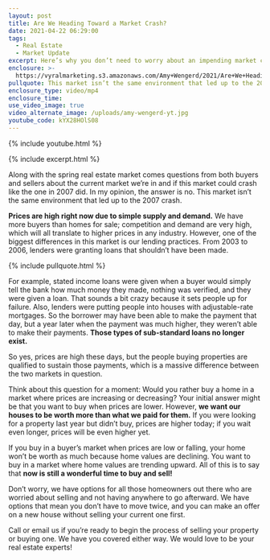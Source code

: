 ```yaml
---
layout: post
title: Are We Heading Toward a Market Crash?
date: 2021-04-22 06:29:00
tags:
  - Real Estate
  - Market Update
excerpt: Here’s why you don’t need to worry about an impending market crash.
enclosure: >-
  https://vyralmarketing.s3.amazonaws.com/Amy+Wengerd/2021/Are+We+Heading+Toward+a+Market+Crash_.mp4
pullquote: This market isn’t the same environment that led up to the 2007 crash.
enclosure_type: video/mp4
enclosure_time:
use_video_image: true
video_alternate_image: /uploads/amy-wengerd-yt.jpg
youtube_code: kYX28HOlS08
---
```

{% include youtube.html %}

{% include excerpt.html %}

Along with the spring real estate market comes questions from both buyers and sellers about the current market we’re in and if this market could crash like the one in 2007 did. In my opinion, the answer is no. This market isn’t the same environment that led up to the 2007 crash.&nbsp;

**Prices are high right now due to simple supply and demand.** We have more buyers than homes for sale; competition and demand are very high, which will all translate to higher prices in any industry. However, one of the biggest differences in this market is our lending practices. From 2003 to 2006, lenders were granting loans that shouldn’t have been made.

{% include pullquote.html %}

For example, stated income loans were given when a buyer would simply tell the bank how much money they made, nothing was verified, and they were given a loan. That sounds a bit crazy because it sets people up for failure. Also, lenders were putting people into houses with adjustable-rate mortgages. So the borrower may have been able to make the payment that day, but a year later when the payment was much higher, they weren’t able to make their payments. **Those types of sub-standard loans no longer exist.&nbsp;**

So yes, prices are high these days, but the people buying properties are qualified to sustain those payments, which is a massive difference between the two markets in question.&nbsp;

Think about this question for a moment: Would you rather buy a home in a market where prices are increasing or decreasing? Your initial answer might be that you want to buy when prices are lower. However, **we want our houses to be worth more than what we paid for them.** If you were looking for a property last year but didn’t buy, prices are higher today; if you wait even longer, prices will be even higher yet.&nbsp;

If you buy in a buyer’s market when prices are low or falling, your home won’t be worth as much because home values are declining. You want to buy in a market where home values are trending upward. All of this is to say that **now is still a wonderful time to buy and sell\!&nbsp;**

Don’t worry, we have options for all those homeowners out there who are worried about selling and not having anywhere to go afterward. We have options that mean you don’t have to move twice, and you can make an offer on a new house without selling your current one first.

Call or email us if you’re ready to begin the process of selling your property or buying one. We have you covered either way. We would love to be your real estate experts\!
